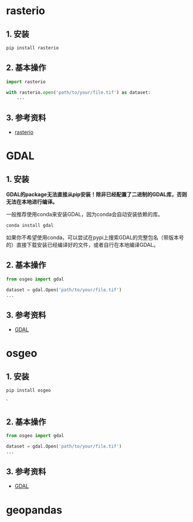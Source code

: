 # rasterio

## 1. 安装

```bash
pip install rasterio
```

## 2. 基本操作


```python
import rasterio

with rasterio.open('path/to/your/file.tif') as dataset:
    ...
```
## 3. 参考资料

- [rasterio](https://rasterio.readthedocs.io/en/latest/index.html)

# GDAL

## 1. 安装

**GDAL的package无法直接从pip安装！除非已经配置了二进制的GDAL库，否则无法在本地进行编译。**

一般推荐使用conda来安装GDAL，因为conda会自动安装依赖的库。

```bash
conda install gdal
```

如果你不希望使用conda，可以尝试在pypi上搜索GDAL的完整包名（带版本号的）直接下载安装已经编译好的文件，或者自行在本地编译GDAL。

## 2. 基本操作


```python
from osgeo import gdal

dataset = gdal.Open('path/to/your/file.tif')
...
```

## 3. 参考资料

- [GDAL](https://gdal.org/)

# osgeo

## 1. 安装

```bash
pip install osgeo
```
    
`

## 2. 基本操作


```python
from osgeo import gdal

dataset = gdal.Open('path/to/your/file.tif')
...
```

## 3. 参考资料

- [GDAL](https://gdal.org/)

# geopandas